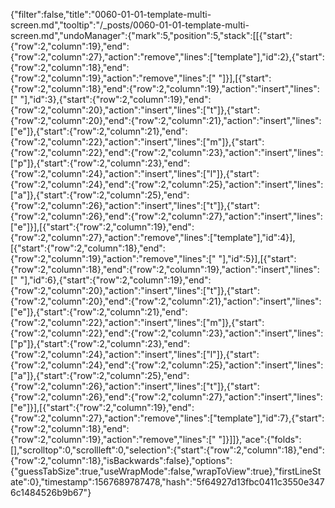 {"filter":false,"title":"0060-01-01-template-multi-screen.md","tooltip":"/_posts/0060-01-01-template-multi-screen.md","undoManager":{"mark":5,"position":5,"stack":[[{"start":{"row":2,"column":19},"end":{"row":2,"column":27},"action":"remove","lines":["template"],"id":2},{"start":{"row":2,"column":18},"end":{"row":2,"column":19},"action":"remove","lines":[" "]}],[{"start":{"row":2,"column":18},"end":{"row":2,"column":19},"action":"insert","lines":[" "],"id":3},{"start":{"row":2,"column":19},"end":{"row":2,"column":20},"action":"insert","lines":["t"]},{"start":{"row":2,"column":20},"end":{"row":2,"column":21},"action":"insert","lines":["e"]},{"start":{"row":2,"column":21},"end":{"row":2,"column":22},"action":"insert","lines":["m"]},{"start":{"row":2,"column":22},"end":{"row":2,"column":23},"action":"insert","lines":["p"]},{"start":{"row":2,"column":23},"end":{"row":2,"column":24},"action":"insert","lines":["l"]},{"start":{"row":2,"column":24},"end":{"row":2,"column":25},"action":"insert","lines":["a"]},{"start":{"row":2,"column":25},"end":{"row":2,"column":26},"action":"insert","lines":["t"]},{"start":{"row":2,"column":26},"end":{"row":2,"column":27},"action":"insert","lines":["e"]}],[{"start":{"row":2,"column":19},"end":{"row":2,"column":27},"action":"remove","lines":["template"],"id":4}],[{"start":{"row":2,"column":18},"end":{"row":2,"column":19},"action":"remove","lines":[" "],"id":5}],[{"start":{"row":2,"column":18},"end":{"row":2,"column":19},"action":"insert","lines":[" "],"id":6},{"start":{"row":2,"column":19},"end":{"row":2,"column":20},"action":"insert","lines":["t"]},{"start":{"row":2,"column":20},"end":{"row":2,"column":21},"action":"insert","lines":["e"]},{"start":{"row":2,"column":21},"end":{"row":2,"column":22},"action":"insert","lines":["m"]},{"start":{"row":2,"column":22},"end":{"row":2,"column":23},"action":"insert","lines":["p"]},{"start":{"row":2,"column":23},"end":{"row":2,"column":24},"action":"insert","lines":["l"]},{"start":{"row":2,"column":24},"end":{"row":2,"column":25},"action":"insert","lines":["a"]},{"start":{"row":2,"column":25},"end":{"row":2,"column":26},"action":"insert","lines":["t"]},{"start":{"row":2,"column":26},"end":{"row":2,"column":27},"action":"insert","lines":["e"]}],[{"start":{"row":2,"column":19},"end":{"row":2,"column":27},"action":"remove","lines":["template"],"id":7},{"start":{"row":2,"column":18},"end":{"row":2,"column":19},"action":"remove","lines":[" "]}]]},"ace":{"folds":[],"scrolltop":0,"scrollleft":0,"selection":{"start":{"row":2,"column":18},"end":{"row":2,"column":18},"isBackwards":false},"options":{"guessTabSize":true,"useWrapMode":false,"wrapToView":true},"firstLineState":0},"timestamp":1567689787478,"hash":"5f64927d13fbc0411c3550e3476c1484526b9b67"}